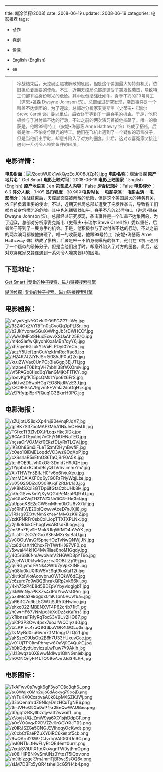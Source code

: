 
---
title: 糊涂侦探(2008)
date: 2008-06-19
updated: 2008-06-19
categories: 电影推荐
tags:
- 动作
- 喜剧
- 惊悚

- English (English)
- en
---


> 冷战结束后，天控局面临被解散的危险，但是这个美国最大的特务机关，依旧担负着重要的使命。不过，近期天控局总部却遭受了突发性袭击，导致特工们都有被身份曝光的危险。其中也包括强壮如牛、身手不凡的23号特工（道恩•强森 Dwayne Johnson 饰）。总部经过研究发现，袭击事件是一个叫盖不达集团的，为了迎敌，总部对分析家麦克斯韦（史蒂夫•卡瑞尔 Steve Carell 饰）委以重任，后者终于等到了一展身手的机会。于是，他积极参与了对付盖不达的行动，不过之前的两次演习都被他搞砸了。唯一的收获是，他跟99号特工（安妮•海瑟薇 Anne Hathaway 饰）结成了搭档，后者是唯一不怕身份曝光的特工。他们在飞机上遇到了一个疑似的恐怖分子，但是当他们出手时，却意外陷入了对方的圈套。此后，这对欢喜冤家又接连遇到一系列令人啼笑皆非的困境。

## **电影详情**：

**电影封面**：<img src="https://image.tmdb.org/t/p/w200/2oetWU0k1wkQyzEcJ0O8JtZp19j.jpg" alt="/2oetWU0k1wkQyzEcJ0O8JtZp19j.jpg" title="/2oetWU0k1wkQyzEcJ0O8JtZp19j.jpg">
**电影名称**：糊涂侦探
**原产地片名**：Get Smart
**电影上映时间**：2008-06-19
**电影上映国家**：English (English)
**原产地语言**：en
**包含成人内容**：False
**是否纪录片**：False
**电影评分**：6.2
**评分人数**：3405
**热门程度**：28.989
**电影时长**：
**电影导演**：
**电影主演**：
**电影简介**：冷战结束后，天控局面临被解散的危险，但是这个美国最大的特务机关，依旧担负着重要的使命。不过，近期天控局总部却遭受了突发性袭击，导致特工们都有被身份曝光的危险。其中也包括强壮如牛、身手不凡的23号特工（道恩•强森 Dwayne Johnson 饰）。总部经过研究发现，袭击事件是一个叫盖不达集团的，为了迎敌，总部对分析家麦克斯韦（史蒂夫•卡瑞尔 Steve Carell 饰）委以重任，后者终于等到了一展身手的机会。于是，他积极参与了对付盖不达的行动，不过之前的两次演习都被他搞砸了。唯一的收获是，他跟99号特工（安妮•海瑟薇 Anne Hathaway 饰）结成了搭档，后者是唯一不怕身份曝光的特工。他们在飞机上遇到了一个疑似的恐怖分子，但是当他们出手时，却意外陷入了对方的圈套。此后，这对欢喜冤家又接连遇到一系列令人啼笑皆非的困境。

## **下载地址**：
[Get Smart |专业的种子搜索、磁力链接搜索引擎](https://movie.amd794.com:2083/?search=Get%20Smart&ordering=&mode=match_phrase&page_size=10&page=1)

[糊涂侦探 |专业的种子搜索、磁力链接搜索引擎](https://movie.amd794.com:2083/?search=%E7%B3%8A%E6%B6%82%E4%BE%A6%E6%8E%A2&ordering=&mode=match_phrase&page_size=10&page=1)
 

## **电影剧照**：
<img src="https://image.tmdb.org/t/p/original/u0yaNgikY92zkI0t3fiEGZP3UWq.jpg" alt="/u0yaNgikY92zkI0t3fiEGZP3UWq.jpg" title="/u0yaNgikY92zkI0t3fiEGZP3UWq.jpg"><img src="https://image.tmdb.org/t/p/original/9SZ4OxZVYRfTn0qCvoQq0pPLISn.jpg" alt="/9SZ4OxZVYRfTn0qCvoQq0pPLISn.jpg" title="/9SZ4OxZVYRfTn0qCvoQq0pPLISn.jpg"><img src="https://image.tmdb.org/t/p/original/bZJkYvomvSGuXvWhgJbSrDWHOCf.jpg" alt="/bZJkYvomvSGuXvWhgJbSrDWHOCf.jpg" title="/bZJkYvomvSGuXvWhgJbSrDWHOCf.jpg"><img src="https://image.tmdb.org/t/p/original/yWv0MFof8HucEowvXSUaAh25EaO.jpg" alt="/yWv0MFof8HucEowvXSUaAh25EaO.jpg" title="/yWv0MFof8HucEowvXSUaAh25EaO.jpg"><img src="https://image.tmdb.org/t/p/original/mNoSlefwKjkyqhiGxaMBn7qyY6j.jpg" alt="/mNoSlefwKjkyqhiGxaMBn7qyY6j.jpg" title="/mNoSlefwKjkyqhiGxaMBn7qyY6j.jpg"><img src="https://image.tmdb.org/t/p/original/xh7cye6GaokYliVuFLPDyIG2eCn.jpg" alt="/xh7cye6GaokYliVuFLPDyIG2eCn.jpg" title="/xh7cye6GaokYliVuFLPDyIG2eCn.jpg"><img src="https://image.tmdb.org/t/p/original/adzY5UefLgnCuVrzkfmReoffac8.jpg" alt="/adzY5UefLgnCuVrzkfmReoffac8.jpg" title="/adzY5UefLgnCuVrzkfmReoffac8.jpg"><img src="https://image.tmdb.org/t/p/original/jH24K7J2JYFJSrrSi085JPOuQ2o.jpg" alt="/jH24K7J2JYFJSrrSi085JPOuQ2o.jpg" title="/jH24K7J2JYFJSrrSi085JPOuQ2o.jpg"><img src="https://image.tmdb.org/t/p/original/kuu2WVac0UnPCb3laGgpj3EjJTI.jpg" alt="/kuu2WVac0UnPCb3laGgpj3EjJTI.jpg" title="/kuu2WVac0UnPCb3laGgpj3EjJTI.jpg"><img src="https://image.tmdb.org/t/p/original/mizbe4T0K1tqVH7hbhI38tWXOmM.jpg" alt="/mizbe4T0K1tqVH7hbhI38tWXOmM.jpg" title="/mizbe4T0K1tqVH7hbhI38tWXOmM.jpg"><img src="https://image.tmdb.org/t/p/original/vf6PAGb8Hsd0qYianGMjKoF1TKY.jpg" alt="/vf6PAGb8Hsd0qYianGMjKoF1TKY.jpg" title="/vf6PAGb8Hsd0qYianGMjKoF1TKY.jpg"><img src="https://image.tmdb.org/t/p/original/hxsvKgfKT5pcQMbzYpo6tt6FrS.jpg" alt="/hxsvKgfKT5pcQMbzYpo6tt6FrS.jpg" title="/hxsvKgfKT5pcQMbzYpo6tt6FrS.jpg"><img src="https://image.tmdb.org/t/p/original/xlrUwZD5wpHGg7EO8NjdlIVzE3J.jpg" alt="/xlrUwZD5wpHGg7EO8NjdlIVzE3J.jpg" title="/xlrUwZD5wpHGg7EO8NjdlIVzE3J.jpg"><img src="https://image.tmdb.org/t/p/original/k3C9FSsAV9gvmNEVmlJ2doGqH2k.jpg" alt="/k3C9FSsAV9gvmNEVmlJ2doGqH2k.jpg" title="/k3C9FSsAV9gvmNEVmlJ2doGqH2k.jpg"><img src="https://image.tmdb.org/t/p/original/z9PtfytpI5prPfQuq1G3BkmH0PC.jpg" alt="/z9PtfytpI5prPfQuq1G3BkmH0PC.jpg" title="/z9PtfytpI5prPfQuq1G3BkmH0PC.jpg">

## **电影海报**：
<img src="https://image.tmdb.org/t/p/original/sZUjbtUS8qxXp4mj90evnqPJqX7.jpg" alt="/sZUjbtUS8qxXp4mj90evnqPJqX7.jpg" title="/sZUjbtUS8qxXp4mj90evnqPJqX7.jpg"><img src="https://image.tmdb.org/t/p/original/gpBK7S3ZooMAP8MhA1N5JvOHwUl.jpg" alt="/gpBK7S3ZooMAP8MhA1N5JvOHwUl.jpg" title="/gpBK7S3ZooMAP8MhA1N5JvOHwUl.jpg"><img src="https://image.tmdb.org/t/p/original/TGfxcTf3Z1vDXJfLoqxHkcDlDk.jpg" alt="/TGfxcTf3Z1vDXJfLoqxHkcDlDk.jpg" title="/TGfxcTf3Z1vDXJfLoqxHkcDlDk.jpg"><img src="https://image.tmdb.org/t/p/original/6CAn0TEyutinj7xOFjYNUHNaTEO.jpg" alt="/6CAn0TEyutinj7xOFjYNUHNaTEO.jpg" title="/6CAn0TEyutinj7xOFjYNUHNaTEO.jpg"><img src="https://image.tmdb.org/t/p/original/ngsaOrVOAMkf0EKzfDLyRnTLQVJ.jpg" alt="/ngsaOrVOAMkf0EKzfDLyRnTLQVJ.jpg" title="/ngsaOrVOAMkf0EKzfDLyRnTLQVJ.jpg"><img src="https://image.tmdb.org/t/p/original/lKSOh8Sm0iFLeT5zmf2HyhBwfiF.jpg" alt="/lKSOh8Sm0iFLeT5zmf2HyhBwfiF.jpg" title="/lKSOh8Sm0iFLeT5zmf2HyhBwfiF.jpg"><img src="https://image.tmdb.org/t/p/original/cOeo1QlBviELoqdoVC3wzGOqXpP.jpg" alt="/cOeo1QlBviELoqdoVC3wzGOqXpP.jpg" title="/cOeo1QlBviELoqdoVC3wzGOqXpP.jpg"><img src="https://image.tmdb.org/t/p/original/cXSsrlaR5nEtnO86TaOjBrF0A5K.jpg" alt="/cXSsrlaR5nEtnO86TaOjBrF0A5K.jpg" title="/cXSsrlaR5nEtnO86TaOjBrF0A5K.jpg"><img src="https://image.tmdb.org/t/p/original/tqh8OE9LJvh0xO8r3DnId2H9JQH.jpg" alt="/tqh8OE9LJvh0xO8r3DnId2H9JQH.jpg" title="/tqh8OE9LJvh0xO8r3DnId2H9JQH.jpg"><img src="https://image.tmdb.org/t/p/original/1Yppbdx82abd9syQLhVhvummZm7.jpg" alt="/1Yppbdx82abd9syQLhVhvummZm7.jpg" title="/1Yppbdx82abd9syQLhVhvummZm7.jpg"><img src="https://image.tmdb.org/t/p/original/AlxTHWFn5BIfJH0Fv6o6fvtuXeu.jpg" alt="/AlxTHWFn5BIfJH0Fv6o6fvtuXeu.jpg" title="/AlxTHWFn5BIfJH0Fv6o6fvtuXeu.jpg"><img src="https://image.tmdb.org/t/p/original/mnMDAlAXFCq6y7G0FzFNyWqjLbe.jpg" alt="/mnMDAlAXFCq6y7G0FzFNyWqjLbe.jpg" title="/mnMDAlAXFCq6y7G0FzFNyWqjLbe.jpg"><img src="https://image.tmdb.org/t/p/original/pO5G2GBi2dO36RKrqF2RLIrL1J3.jpg" alt="/pO5G2GBi2dO36RKrqF2RLIrL1J3.jpg" title="/pO5G2GBi2dO36RKrqF2RLIrL1J3.jpg"><img src="https://image.tmdb.org/t/p/original/vK8MSXxISGTDp6lfGtaCzbUHk8M.jpg" alt="/vK8MSXxISGTDp6lfGtaCzbUHk8M.jpg" title="/vK8MSXxISGTDp6lfGtaCzbUHk8M.jpg"><img src="https://image.tmdb.org/t/p/original/cOcGSvw8mYjXyVQGdPeMzaPQ9hU.jpg" alt="/cOcGSvw8mYjXyVQGdPeMzaPQ9hU.jpg" title="/cOcGSvw8mYjXyVQGdPeMzaPQ9hU.jpg"><img src="https://image.tmdb.org/t/p/original/eiG8uKVqTHZPAZXNs1iG8HHq3cl.jpg" alt="/eiG8uKVqTHZPAZXNs1iG8HHq3cl.jpg" title="/eiG8uKVqTHZPAZXNs1iG8HHq3cl.jpg"><img src="https://image.tmdb.org/t/p/original/uUpsqKSE2aCW5mMhm0kOU6vX7kf.jpg" alt="/uUpsqKSE2aCW5mMhm0kOU6vX7kf.jpg" title="/uUpsqKSE2aCW5mMhm0kOU6vX7kf.jpg"><img src="https://image.tmdb.org/t/p/original/p6RhFWEZ0bIQxwvvAceD7nJXjl8.jpg" alt="/p6RhFWEZ0bIQxwvvAceD7nJXjl8.jpg" title="/p6RhFWEZ0bIQxwvvAceD7nJXjl8.jpg"><img src="https://image.tmdb.org/t/p/original/1Rdsg8ZQ3vNmSkYse4MIoGzK8lZ.jpg" alt="/1Rdsg8ZQ3vNmSkYse4MIoGzK8lZ.jpg" title="/1Rdsg8ZQ3vNmSkYse4MIoGzK8lZ.jpg"><img src="https://image.tmdb.org/t/p/original/zcKPNRFrOsbCxiUiopTTXFXPLNx.jpg" alt="/zcKPNRFrOsbCxiUiopTTXFXPLNx.jpg" title="/zcKPNRFrOsbCxiUiopTTXFXPLNx.jpg"><img src="https://image.tmdb.org/t/p/original/2jUk8dxkCFhpgfwxABfsdKILogv.jpg" alt="/2jUk8dxkCFhpgfwxABfsdKILogv.jpg" title="/2jUk8dxkCFhpgfwxABfsdKILogv.jpg"><img src="https://image.tmdb.org/t/p/original/mS8bZEjvSHMak3JIqWfMO4uVsYK.jpg" alt="/mS8bZEjvSHMak3JIqWfMO4uVsYK.jpg" title="/mS8bZEjvSHMak3JIqWfMO4uVsYK.jpg"><img src="https://image.tmdb.org/t/p/original/l1Ja0T2sO2nGxxAS6sMXrByiBaU.jpg" alt="/l1Ja0T2sO2nGxxAS6sMXrByiBaU.jpg" title="/l1Ja0T2sO2nGxxAS6sMXrByiBaU.jpg"><img src="https://image.tmdb.org/t/p/original/vCOOuVavGfSpneHOzTvNwQNWjUN.jpg" alt="/vCOOuVavGfSpneHOzTvNwQNWjUN.jpg" title="/vCOOuVavGfSpneHOzTvNwQNWjUN.jpg"><img src="https://image.tmdb.org/t/p/original/cx6dKsXrNChxxFjyTWrfH097VF0.jpg" alt="/cx6dKsXrNChxxFjyTWrfH097VF0.jpg" title="/cx6dKsXrNChxxFjyTWrfH097VF0.jpg"><img src="https://image.tmdb.org/t/p/original/5xwal44kHC4MvRiiae8noM1Gqdy.jpg" alt="/5xwal44kHC4MvRiiae8noM1Gqdy.jpg" title="/5xwal44kHC4MvRiiae8noM1Gqdy.jpg"><img src="https://image.tmdb.org/t/p/original/4Q5r68l6NmAwoMmV2HGWD3pYT6o.jpg" alt="/4Q5r68l6NmAwoMmV2HGWD3pYT6o.jpg" title="/4Q5r68l6NmAwoMmV2HGWD3pYT6o.jpg"><img src="https://image.tmdb.org/t/p/original/2oetWU0k1wkQyzEcJ0O8JtZp19j.jpg" alt="/2oetWU0k1wkQyzEcJ0O8JtZp19j.jpg" title="/2oetWU0k1wkQyzEcJ0O8JtZp19j.jpg"><img src="https://image.tmdb.org/t/p/original/q6RGjymqIFANk42Wtb7yVpk2INE.jpg" alt="/q6RGjymqIFANk42Wtb7yVpk2INE.jpg" title="/q6RGjymqIFANk42Wtb7yVpk2INE.jpg"><img src="https://image.tmdb.org/t/p/original/nQ8lu0kUQIRW5VE9qt9knXaf12t.jpg" alt="/nQ8lu0kUQIRW5VE9qt9knXaf12t.jpg" title="/nQ8lu0kUQIRW5VE9qt9knXaf12t.jpg"><img src="https://image.tmdb.org/t/p/original/diutKolViotAoovbnuOW1QkW6dE.jpg" alt="/diutKolViotAoovbnuOW1QkW6dE.jpg" title="/diutKolViotAoovbnuOW1QkW6dE.jpg"><img src="https://image.tmdb.org/t/p/original/c6zurd7o9wBQBhcakQRp2vk66ki.jpg" alt="/c6zurd7o9wBQBhcakQRp2vk66ki.jpg" title="/c6zurd7o9wBQBhcakQRp2vk66ki.jpg"><img src="https://image.tmdb.org/t/p/original/4xh75zP4D8d5BDZpVYbyMqgigbT.jpg" alt="/4xh75zP4D8d5BDZpVYbyMqgigbT.jpg" title="/4xh75zP4D8d5BDZpVYbyMqgigbT.jpg"><img src="https://image.tmdb.org/t/p/original/lkNWnNyaPKXZs4xIPdYiwWsGPmI.jpg" alt="/lkNWnNyaPKXZs4xIPdYiwWsGPmI.jpg" title="/lkNWnNyaPKXZs4xIPdYiwWsGPmI.jpg"><img src="https://image.tmdb.org/t/p/original/5Z8McazR9ogqx0mKTpnQVCvf6aE.jpg" alt="/5Z8McazR9ogqx0mKTpnQVCvf6aE.jpg" title="/5Z8McazR9ogqx0mKTpnQVCvf6aE.jpg"><img src="https://image.tmdb.org/t/p/original/aN6i1C7qRbL5GWXjSJRrtQHwioc.jpg" alt="/aN6i1C7qRbL5GWXjSJRrtQHwioc.jpg" title="/aN6i1C7qRbL5GWXjSJRrtQHwioc.jpg"><img src="https://image.tmdb.org/t/p/original/eKxc02ZIMBENXVT4P62cNb71ltT.jpg" alt="/eKxc02ZIMBENXVT4P62cNb71ltT.jpg" title="/eKxc02ZIMBENXVT4P62cNb71ltT.jpg"><img src="https://image.tmdb.org/t/p/original/n0wtHF67VNMpo9kXdDzSxKaRrt3.jpg" alt="/n0wtHF67VNMpo9kXdDzSxKaRrt3.jpg" title="/n0wtHF67VNMpo9kXdDzSxKaRrt3.jpg"><img src="https://image.tmdb.org/t/p/original/kTibnseFPJyRqTooS3V9Uv2HQ87.jpg" alt="/kTibnseFPJyRqTooS3V9Uv2HQ87.jpg" title="/kTibnseFPJyRqTooS3V9Uv2HQ87.jpg"><img src="https://image.tmdb.org/t/p/original/oiCP3P3Cvv4psx7uoJrWQCIyz40.jpg" alt="/oiCP3P3Cvv4psx7uoJrWQCIyz40.jpg" title="/oiCP3P3Cvv4psx7uoJrWQCIyz40.jpg"><img src="https://image.tmdb.org/t/p/original/tZLKPmc4zuQ9GBboVGK4tGQLq6m.jpg" alt="/tZLKPmc4zuQ9GBboVGK4tGQLq6m.jpg" title="/tZLKPmc4zuQ9GBboVGK4tGQLq6m.jpg"><img src="https://image.tmdb.org/t/p/original/DzMyBd05u6wm7GM1mgyI7zQi2L.jpg" alt="/DzMyBd05u6wm7GM1mgyI7zQi2L.jpg" title="/DzMyBd05u6wm7GM1mgyI7zQi2L.jpg"><img src="https://image.tmdb.org/t/p/original/aKSzcC9UsOb2B6h7U33HUxuvCde.jpg" alt="/aKSzcC9UsOb2B6h7U33HUxuvCde.jpg" title="/aKSzcC9UsOb2B6h7U33HUxuvCde.jpg"><img src="https://image.tmdb.org/t/p/original/vO1UjTPCBmRhmpw6OaVj9E4QuXE.jpg" alt="/vO1UjTPCBmRhmpw6OaVj9E4QuXE.jpg" title="/vO1UjTPCBmRhmpw6OaVj9E4QuXE.jpg"><img src="https://image.tmdb.org/t/p/original/bDkDdydtJovlczuLwFuw7V9AkIh.jpg" alt="/bDkDdydtJovlczuLwFuw7V9AkIh.jpg" title="/bDkDdydtJovlczuLwFuw7V9AkIh.jpg"><img src="https://image.tmdb.org/t/p/original/lJ23wqzbGX8wwMdlwp1QhNGmIeb.jpg" alt="/lJ23wqzbGX8wwMdlwp1QhNGmIeb.jpg" title="/lJ23wqzbGX8wwMdlwp1QhNGmIeb.jpg"><img src="https://image.tmdb.org/t/p/original/hOGNQnyHI4LTQQ9eAveJdd34LRH.jpg" alt="/hOGNQnyHI4LTQQ9eAveJdd34LRH.jpg" title="/hOGNQnyHI4LTQQ9eAveJdd34LRH.jpg">

## **电影图标**：
<img src="https://image.tmdb.org/t/p/original/1kAFwv0s7wgk6gP3yoTOBc3qh6J.png" alt="/1kAFwv0s7wgk6gP3yoTOBc3qh6J.png" title="/1kAFwv0s7wgk6gP3yoTOBc3qh6J.png"><img src="https://image.tmdb.org/t/p/original/au8WajxGMn2ujo8dAoxyg79oojB.png" alt="/au8WajxGMn2ujo8dAoxyg79oojB.png" title="/au8WajxGMn2ujo8dAoxyg79oojB.png"><img src="https://image.tmdb.org/t/p/original/nYTuKX0CxsbvaAOk8LpMXSZKJWj.png" alt="/nYTuKX0CxsbvaAOk8LpMXSZKJWj.png" title="/nYTuKX0CxsbvaAOk8LpMXSZKJWj.png"><img src="https://image.tmdb.org/t/p/original/33bQena1xdZ9NlqeDnzHCuTgNB6.png" alt="/33bQena1xdZ9NlqeDnzHCuTgNB6.png" title="/33bQena1xdZ9NlqeDnzHCuTgNB6.png"><img src="https://image.tmdb.org/t/p/original/9mtVHoO9Ga9aP4kr2EnQwWAUBbe.png" alt="/9mtVHoO9Ga9aP4kr2EnQwWAUBbe.png" title="/9mtVHoO9Ga9aP4kr2EnQwWAUBbe.png"><img src="https://image.tmdb.org/t/p/original/dDgqtizB8yIlbzdjyva32wwoifL.png" alt="/dDgqtizB8yIlbzdjyva32wwoifL.png" title="/dDgqtizB8yIlbzdjyva32wwoifL.png"><img src="https://image.tmdb.org/t/p/original/xVoyjsUQJZmW9ya6XO1sjhDdpGP.png" alt="/xVoyjsUQJZmW9ya6XO1sjhDdpGP.png" title="/xVoyjsUQJZmW9ya6XO1sjhDdpGP.png"><img src="https://image.tmdb.org/t/p/original/aOcYO8sqxFPDVZZv6rGQYtRJTBS.png" alt="/aOcYO8sqxFPDVZZv6rGQYtRJTBS.png" title="/aOcYO8sqxFPDVZZv6rGQYtRJTBS.png"><img src="https://image.tmdb.org/t/p/original/zOIRJSZGn5CNGJEVlhoqyOcKwds.png" alt="/zOIRJSZGn5CNGJEVlhoqyOcKwds.png" title="/zOIRJSZGn5CNGJEVlhoqyOcKwds.png"><img src="https://image.tmdb.org/t/p/original/xCcbCfEa6PZuXYDlRC6kenpf5cb.png" alt="/xCcbCfEa6PZuXYDlRC6kenpf5cb.png" title="/xCcbCfEa6PZuXYDlRC6kenpf5cb.png"><img src="https://image.tmdb.org/t/p/original/9wQAruI28WzCJvxiqVAt0G0Un9C.png" alt="/9wQAruI28WzCJvxiqVAt0G0Un9C.png" title="/9wQAruI28WzCJvxiqVAt0G0Un9C.png"><img src="https://image.tmdb.org/t/p/original/nvl0NTkLtHwFLyRcQE4emt0urrr.png" alt="/nvl0NTkLtHwFLyRcQE4emt0urrr.png" title="/nvl0NTkLtHwFLyRcQE4emt0urrr.png"><img src="https://image.tmdb.org/t/p/original/7dqkSViURX1tnXk4ygnTWDytFmO.png" alt="/7dqkSViURX1tnXk4ygnTWDytFmO.png" title="/7dqkSViURX1tnXk4ygnTWDytFmO.png"><img src="https://image.tmdb.org/t/p/original/sO8lHjPBNKwSmUNz3YtgsT5jQgv.png" alt="/sO8lHjPBNKwSmUNz3YtgsT5jQgv.png" title="/sO8lHjPBNKwSmUNz3YtgsT5jQgv.png"><img src="https://image.tmdb.org/t/p/original/m0ibIzzgeR7mJmmTjBRwdSsOQ6o.png" alt="/m0ibIzzgeR7mJmmTjBRwdSsOQ6o.png" title="/m0ibIzzgeR7mJmmTjBRwdSsOQ6o.png"><img src="https://image.tmdb.org/t/p/original/sLM7DBFx5yQR4taheI0cG5fH4b4.png" alt="/sLM7DBFx5yQR4taheI0cG5fH4b4.png" title="/sLM7DBFx5yQR4taheI0cG5fH4b4.png">
